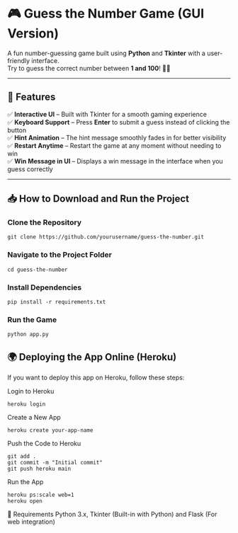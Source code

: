 # 🎮 Guess the Number Game (GUI Version)

A fun number-guessing game built using **Python** and **Tkinter** with a user-friendly interface.  
Try to guess the correct number between **1 and 100**! 🔢✨  

---

## 🚀 Features
✅ **Interactive UI** – Built with Tkinter for a smooth gaming experience  
✅ **Keyboard Support** – Press **Enter** to submit a guess instead of clicking the button  
✅ **Hint Animation** – The hint message smoothly fades in for better visibility  
✅ **Restart Anytime** – Restart the game at any moment without needing to win  
✅ **Win Message in UI** – Displays a win message in the interface when you guess correctly  

---

## 📥 How to Download and Run the Project

### Clone the Repository
```
git clone https://github.com/yourusername/guess-the-number.git
```

### Navigate to the Project Folder

```
cd guess-the-number
```

### Install Dependencies
```
pip install -r requirements.txt
```

### Run the Game
```
python app.py
```

## 🌍 Deploying the App Online (Heroku)
If you want to deploy this app on Heroku, follow these steps:

Login to Heroku
```
heroku login
```

Create a New App
```
heroku create your-app-name
```

Push the Code to Heroku
```
git add .
git commit -m "Initial commit"
git push heroku main
```

Run the App
```
heroku ps:scale web=1
heroku open
```

📌 Requirements
Python 3.x, Tkinter (Built-in with Python) and Flask (For web integration)

